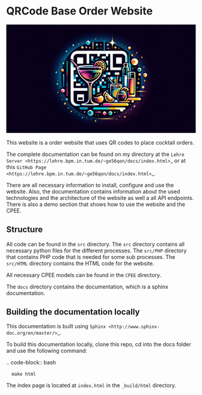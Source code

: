 # QRCode Base Order Website

![Example Image](docs/images/logo.webp)

This website is a order website that uses QR codes to place cocktail orders.

The complete documentation can be found on my directory at the `Lehre Server <https://lehre.bpm.in.tum.de/~ge56qon/docs/index.html>`_ or at this `GitHub Page <https://lehre.bpm.in.tum.de/~ge56qon/docs/index.html>`_.


There are all necessary information to install, configure and use the website. 
Also, the documentation contains information about the used technologies and the architecture of the website as well a
all API endpoints.
There is also a demo section that shows how to use the website and the CPEE.

Structure
---------
All code can be found in the `src` directory.
The `src` directory contains all necessary python files for the different processes.
The `src/PHP` directory that contains PHP code that is needed for some sub processes.
The `src/HTML` directory contains the HTML code for the website.

All necessary CPEE models can be found in the `CPEE` directory.

The `docs` directory contains the documentation, which is a sphinx documentation.


Building the documentation locally
----------------------------------

This documentation is built using `Sphinx <http://www.sphinx-doc.org/en/master/>`_.

To build this documentation locally, clone this repo, cd into the docs folder and use the following command:

   .. code-block:: bash

      make html

The index page is located at `index.html` in the `_build/html` directory.